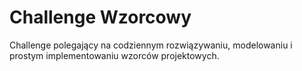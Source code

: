 # Challenge Wzorcowy
Challenge polegający na codziennym rozwiązywaniu, modelowaniu i prostym implementowaniu wzorców projektowych.
